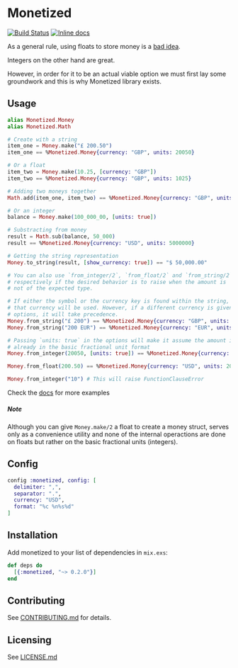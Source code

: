 # Monetized
[![Build Status](https://travis-ci.org/theocodes/monetized.svg?branch=master)](https://travis-ci.org/theocodes/monetized)
[![Inline docs](http://inch-ci.org/github/theocodes/monetized.svg)](http://inch-ci.org/github/theocodes/monetized)

As a general rule, using floats to store money is a [bad idea](http://spin.atomicobject.com/2014/08/14/currency-rounding-errors/).

Integers on the other hand are great. 

However, in order for it to be an actual viable option we must first lay some groundwork and this is why Monetized library exists.

## Usage

```elixir
alias Monetized.Money
alias Monetized.Math

# Create with a string
item_one = Money.make("£ 200.50")
item_one == %Monetized.Money{currency: "GBP", units: 20050}

# Or a float
item_two = Money.make(10.25, [currency: "GBP"])
item_two == %Monetized.Money{currency: "GBP", units: 1025}

# Adding two moneys together
Math.add(item_one, item_two) == %Monetized.Money{currency: "GBP", units: 21075}

# Or an integer
balance = Money.make(100_000_00, [units: true])

# Substracting from money
result = Math.sub(balance, 50_000)
result == %Monetized.Money{currency: "USD", units: 5000000}

# Getting the string representation
Money.to_string(result, [show_currency: true]) == "$ 50,000.00"

# You can also use `from_integer/2`, `from_float/2` and `from_string/2`
# respectively if the desired behavior is to raise when the amount is 
# not of the expected type.

# If either the symbol or the currency key is found within the string,
# that currency will be used. However, if a different currency is given in the
# options, it will take precedence.
Money.from_string("£ 200") == %Monetized.Money{currency: "GBP", units: 20000}
Money.from_string("200 EUR") == %Monetized.Money{currency: "EUR", units: 20000}

# Passing `units: true` in the options will make it assume the amount is
# already in the basic fractional unit format
Money.from_integer(20050, [units: true]) == %Monetized.Money{currency: "USD", units: 20050}

Money.from_float(200.50) == %Monetized.Money{currency: "USD", units: 20050}

Money.from_integer("10") # This will raise FunctionClauseError
```

Check the [docs](http://hexdocs.pm/monetized/0.1.0/) for more examples

##### Note

Although you can give `Money.make/2` a float to create a money struct,
serves only as a convenience utility and none of the internal operactions 
are done on floats but rather on the basic fractional units (integers).

## Config


```elixir
config :monetized, config: [
  delimiter: ",",
  separator: ".",
  currency: "USD",
  format: "%c %n%s%d"
]
```


## Installation

  Add monetized to your list of dependencies in `mix.exs`:

```elixir
def deps do
  [{:monetized, "~> 0.2.0"}]
end

```

## Contributing

See [CONTRIBUTING.md](CONTRIBUTING.md) for details.

## Licensing

See [LICENSE.md](LICENSE.md)
